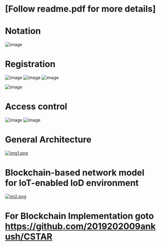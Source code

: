 # [Follow readme.pdf for more details]
# Notation
![image](https://github.com/2019202009ankush/DroneSecurity/assets/54775848/fb237480-84f1-45b2-9cf4-a7580f908515)

# Registration 
![image](https://github.com/2019202009ankush/DroneSecurity/assets/54775848/d91f3919-da35-4043-9712-f95c303bc701)
![image](https://github.com/2019202009ankush/DroneSecurity/assets/54775848/517c564b-c10a-4335-9576-aef5aa391603)
![image](https://github.com/2019202009ankush/DroneSecurity/assets/54775848/1583e1fe-07f5-44e4-b9d7-bb46c64a308f)

![image](https://github.com/2019202009ankush/DroneSecurity/assets/54775848/38a8e16f-44ae-4c3e-bb13-2fa330cce4ba)

# Access control 
![image](https://github.com/2019202009ankush/DroneSecurity/assets/54775848/1566e4eb-032a-4d6c-bd8d-cf36f4e4042d)
![image](https://github.com/2019202009ankush/DroneSecurity/assets/54775848/28a58a08-c533-4bd9-a86a-085828a23a2d)

# General Architecture 

[![img1.png](https://i.postimg.cc/xTQytqPd/img1.png)](https://postimg.cc/YjXWSrZc)

# Blockchain-based network model for IoT-enabled IoD environment


[![im2.png](https://i.postimg.cc/gjC7TpNW/im2.png)](https://postimg.cc/xNPgXWwx)

# For Blockchain Implementation goto https://github.com/2019202009ankush/CSTAR
